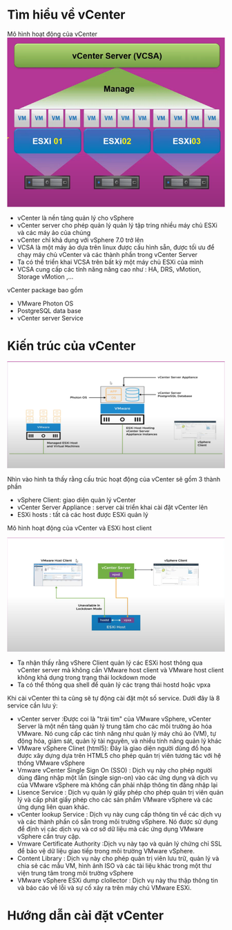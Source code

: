 # Tìm hiểu về vCenter
Mô hình hoạt động của vCenter
![Alt](/thuctap/anh/Screenshot_971.png)
- vCenter là nền tảng quản lý cho vSphere
- vCenter server cho phép quản lý quản lý tập tring nhiều máy chủ ESXi và các máy ảo của chúng
- vCenter chỉ khả dụng với vSphere 7.0 trở lên
- VCSA là một máy ảo dựa trên linux được cấu hình sẵn, được tối ưu để chạy máy chủ vCenter và các thành phần trong vCenter Server
- Ta có thể triển khai VCSA trên bất kỳ một máy chủ ESXi của mình
- VCSA cung cấp các tính năng nâng cao như  : HA, DRS, vMotion, Storage vMotion ,...

vCenter package bao gồm
- VMware Photon OS
- PostgreSQL data base 
- vCenter server Service

# Kiến trúc của vCenter

![Alt](/thuctap/anh/Screenshot_973.png)

Nhìn vào hình ta thấy rằng cấu trúc hoạt động của vCenter sẽ gồm 3 thành phần 
- vSphere Client: giao diện quản lý vCenter
- vCenter Server Appliance : server cài triển khai cài đặt vCenter lên
- ESXi hosts : tất cả các host được ESXi quản lý


Mô hình hoạt động của vCenter và ESXi host client

![Alt](/thuctap/anh/Screenshot_974.png)

- Ta nhận thấy rằng vShere Client quản lý các ESXi host thông qua vCenter server mà không cần VMware host client và VMware host client không khả dụng trong trạng thái lockdown mode
- Ta có thể thông qua shell để quản lý các trạng thái hostd hoặc vpxa


Khi cài vCenter thì ta cũng sẽ tự động cài đặt một số service. Dưới đây là 8 service cần lưu ý:
- vCenter server :Được coi là "trái tim" của VMware vSphere, vCenter Server là một nền tảng quản lý trung tâm cho các môi trường ảo hóa VMware. Nó cung cấp các tính năng như quản lý máy chủ ảo (VM), tự động hóa, giám sát, quản lý tài nguyên, và nhiều tính năng quản lý khác
- VMware vSphere Clinet (html5): Đây là giao diện người dùng đồ họa được xây dựng dựa trên HTML5 cho phép quản trị viên tương tác với hệ thống VMware vSphere
- Vmware vCenter Single Sign On (SSO) : Dịch vụ này cho phép người dùng đăng nhập một lần (single sign-on) vào các ứng dụng và dịch vụ của VMware vSphere mà không cần phải nhập thông tin đăng nhập lại
- Lisence Service : Dịch vụ quản lý giấy phép cho phép quản trị viên quản lý và cấp phát giấy phép cho các sản phẩm VMware vSphere và các ứng dụng liên quan khác.
- vCenter lookup Service : Dịch vụ này cung cấp thông tin về các dịch vụ và các thành phần có sẵn trong môi trường vSphere. Nó được sử dụng để định vị các dịch vụ và cơ sở dữ liệu mà các ứng dụng VMware vSphere cần truy cập.
- Vmware Certificate Authority :Dịch vụ này tạo và quản lý chứng chỉ SSL để bảo vệ dữ liệu giao tiếp trong môi trường VMware vSphere.
- Content Library : Dịch vụ này cho phép quản trị viên lưu trữ, quản lý và chia sẻ các mẫu VM, hình ảnh ISO và các tài liệu khác trong một thư viện trung tâm trong môi trường vSphere
- VMware vSphere ESXi dump clollector : Dịch vụ này thu thập thông tin và báo cáo về lỗi và sự cố xảy ra trên máy chủ VMware ESXi. 

# Hướng dẫn cài đặt vCenter

